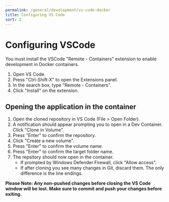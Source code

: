 ```yaml
---
permalink: /general/development/vs-code-docker
title: Configuring VS Code
sort: 2
---
```


# Configuring VSCode
You must install the VSCode "Remote - Containers" extension to enable development in Docker containers. 

1. Open VS Code.
2. Press "Ctrl-Shift-X" to open the Extensions panel. 
3. In the search box, type "Remote - Containers".
4. Click "Install" on the extension.

## Opening the application in the container
1. Open the cloned repository in VS Code (File > Open Folder).
2. A notification should appear prompting you to open in a Dev Container. Click "Clone in Volume".
3. Press "Enter" to confirm the repository.
4. Click "Create a new volume".
5. Press "Enter" to confirm the volume name.
6. Press "Enter" to confirm the target folder name.
7. The repsitory should now open in the container.
    - If prompted by Windows Defender Firewall, click "Allow access".
    - If after cloning you see many changes in Git, discard them. The only difference is the line endings. 

**Please Note: Any non-pushed changes before closing the VS Code window will be lost. Make sure to commit and push your changes before exiting.**
